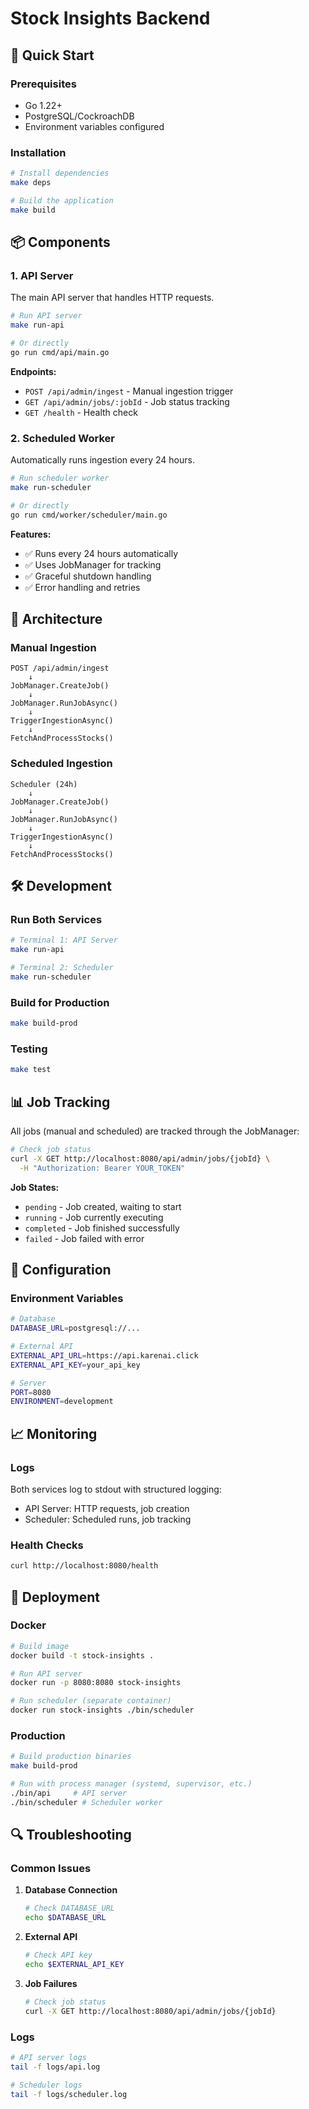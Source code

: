 # Stock Insights Backend

## 🚀 Quick Start

### Prerequisites
- Go 1.22+
- PostgreSQL/CockroachDB
- Environment variables configured

### Installation
```bash
# Install dependencies
make deps

# Build the application
make build
```

## 📦 Components

### 1. API Server
The main API server that handles HTTP requests.

```bash
# Run API server
make run-api

# Or directly
go run cmd/api/main.go
```

**Endpoints:**
- `POST /api/admin/ingest` - Manual ingestion trigger
- `GET /api/admin/jobs/:jobId` - Job status tracking
- `GET /health` - Health check

### 2. Scheduled Worker
Automatically runs ingestion every 24 hours.

```bash
# Run scheduler worker
make run-scheduler

# Or directly
go run cmd/worker/scheduler/main.go
```

**Features:**
- ✅ Runs every 24 hours automatically
- ✅ Uses JobManager for tracking
- ✅ Graceful shutdown handling
- ✅ Error handling and retries

## 🔄 Architecture

### Manual Ingestion
```
POST /api/admin/ingest
    ↓
JobManager.CreateJob()
    ↓
JobManager.RunJobAsync()
    ↓
TriggerIngestionAsync()
    ↓
FetchAndProcessStocks()
```

### Scheduled Ingestion
```
Scheduler (24h)
    ↓
JobManager.CreateJob()
    ↓
JobManager.RunJobAsync()
    ↓
TriggerIngestionAsync()
    ↓
FetchAndProcessStocks()
```

## 🛠️ Development

### Run Both Services
```bash
# Terminal 1: API Server
make run-api

# Terminal 2: Scheduler
make run-scheduler
```

### Build for Production
```bash
make build-prod
```

### Testing
```bash
make test
```

## 📊 Job Tracking

All jobs (manual and scheduled) are tracked through the JobManager:

```bash
# Check job status
curl -X GET http://localhost:8080/api/admin/jobs/{jobId} \
  -H "Authorization: Bearer YOUR_TOKEN"
```

**Job States:**
- `pending` - Job created, waiting to start
- `running` - Job currently executing
- `completed` - Job finished successfully
- `failed` - Job failed with error

## 🔧 Configuration

### Environment Variables
```bash
# Database
DATABASE_URL=postgresql://...

# External API
EXTERNAL_API_URL=https://api.karenai.click
EXTERNAL_API_KEY=your_api_key

# Server
PORT=8080
ENVIRONMENT=development
```

## 📈 Monitoring

### Logs
Both services log to stdout with structured logging:
- API Server: HTTP requests, job creation
- Scheduler: Scheduled runs, job tracking

### Health Checks
```bash
curl http://localhost:8080/health
```

## 🚀 Deployment

### Docker
```bash
# Build image
docker build -t stock-insights .

# Run API server
docker run -p 8080:8080 stock-insights

# Run scheduler (separate container)
docker run stock-insights ./bin/scheduler
```

### Production
```bash
# Build production binaries
make build-prod

# Run with process manager (systemd, supervisor, etc.)
./bin/api     # API server
./bin/scheduler # Scheduler worker
```

## 🔍 Troubleshooting

### Common Issues

1. **Database Connection**
   ```bash
   # Check DATABASE_URL
   echo $DATABASE_URL
   ```

2. **External API**
   ```bash
   # Check API key
   echo $EXTERNAL_API_KEY
   ```

3. **Job Failures**
   ```bash
   # Check job status
   curl -X GET http://localhost:8080/api/admin/jobs/{jobId}
   ```

### Logs
```bash
# API server logs
tail -f logs/api.log

# Scheduler logs  
tail -f logs/scheduler.log
``` 